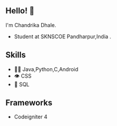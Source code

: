 ## Hello! 👋
I'm Chandrika Dhale.
- Student at SKNSCOE Pandharpur,India .


## Skills
- 👨‍💻 Java,Python,C,Android
- 👁️ CSS
- 💽 SQL

## Frameworks
- Codeigniter 4 






<!---
CHANDRIKA5687/CHANDRIKA5687 is a ✨ special ✨ repository because its `README.md` (this file) appears on your GitHub profile.
You can click the Preview link to take a look at your changes.
--->
